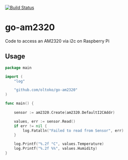 [![Build Status](https://travis-ci.org/oltoko/go-am2320.svg?branch=master)](https://travis-ci.org/oltoko/go-am2320)

# go-am2320
Code to access an AM2320 via i2c on Raspberry Pi

## Usage

```Go
package main

import (
    "log"

    "github.com/oltoko/go-am2320"
)

func main() {
    
    sensor := am2320.Create(am2320.DefaultI2CAddr)

    values, err := sensor.Read()
    if err != nil {
        log.Fatalln("Failed to read from Sensor", err)
    }

    log.Printf("%.2f °C", values.Temperature)
    log.Printf("%.2f %%", values.Humidity)
}
```

